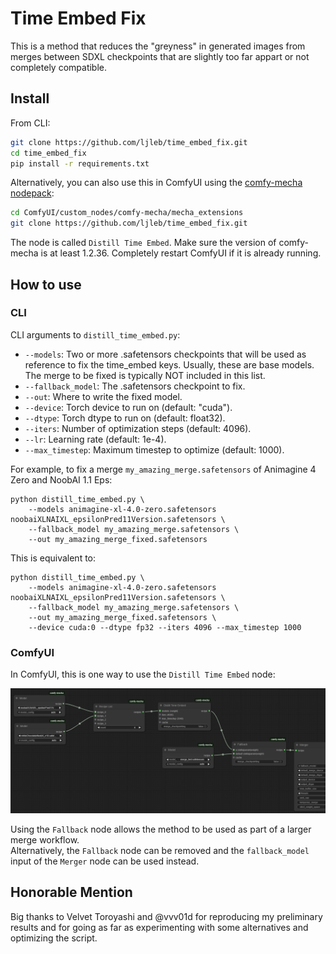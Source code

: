 # Time Embed Fix

This is a method that reduces the "greyness" in generated images from merges between SDXL checkpoints that are slightly too far appart or not completely compatible.

## Install

From CLI:

```sh
git clone https://github.com/ljleb/time_embed_fix.git
cd time_embed_fix
pip install -r requirements.txt
```

Alternatively, you can also use this in ComfyUI using the [comfy-mecha nodepack](https://github.com/ljleb/comfy-mecha):

```sh
cd ComfyUI/custom_nodes/comfy-mecha/mecha_extensions
git clone https://github.com/ljleb/time_embed_fix.git
```

The node is called `Distill Time Embed`. Make sure the version of comfy-mecha is at least 1.2.36. Completely restart ComfyUI if it is already running.

## How to use

### CLI

CLI arguments to `distill_time_embed.py`:

- `--models`: Two or more .safetensors checkpoints that will be used as reference to fix the time_embed keys.
Usually, these are base models. The merge to be fixed is typically NOT included in this list.
- `--fallback_model`: The .safetensors checkpoint to fix.
- `--out`: Where to write the fixed model.
- `--device`: Torch device to run on (default: "cuda").
- `--dtype`: Torch dtype to run on (default: float32).
- `--iters`: Number of optimization steps (default: 4096).
- `--lr`: Learning rate (default: 1e-4).
- `--max_timestep`: Maximum timestep to optimize (default: 1000).

For example, to fix a merge `my_amazing_merge.safetensors` of Animagine 4 Zero and NoobAI 1.1 Eps:

```
python distill_time_embed.py \
    --models animagine-xl-4.0-zero.safetensors noobaiXLNAIXL_epsilonPred11Version.safetensors \
    --fallback_model my_amazing_merge.safetensors \
    --out my_amazing_merge_fixed.safetensors
```

This is equivalent to:

```
python distill_time_embed.py \
    --models animagine-xl-4.0-zero.safetensors noobaiXLNAIXL_epsilonPred11Version.safetensors \
    --fallback_model my_amazing_merge.safetensors \
    --out my_amazing_merge_fixed.safetensors \
    --device cuda:0 --dtype fp32 --iters 4096 --max_timestep 1000
```

### ComfyUI

In ComfyUI, this is one way to use the `Distill Time Embed` node:

![ComfyUI workflow illustrating how to use Time Embed Fix](/media/comfyui.png)

Using the `Fallback` node allows the method to be used as part of a larger merge workflow.  
Alternatively, the `Fallback` node can be removed and the `fallback_model` input of the `Merger` node can be used instead.

## Honorable Mention

Big thanks to Velvet Toroyashi and @vvv01d for reproducing my preliminary results and for going as far as experimenting with some alternatives and optimizing the script.
